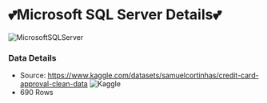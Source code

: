 # 💕Microsoft SQL Server Details💕

![MicrosoftSQLServer](https://img.shields.io/badge/Microsoft%20SQL%20Sever-CC2927?style=for-the-badge&logo=microsoft%20sql%20server&logoColor=white)

### Data Details

- Source: https://www.kaggle.com/datasets/samuelcortinhas/credit-card-approval-clean-data
  ![Kaggle](https://img.shields.io/badge/Kaggle-035a7d?style=for-the-badge&logo=kaggle&logoColor=white)
- 690 Rows

